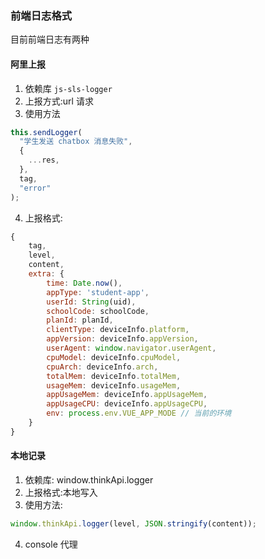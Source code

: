### 前端日志格式

目前前端日志有两种

#### 阿里上报

1. 依赖库 `js-sls-logger`
2. 上报方式:url 请求
3. 使用方法

```js
this.sendLogger(
  "学生发送 chatbox 消息失败",
  {
    ...res,
  },
  tag,
  "error"
);
```

4. 上报格式:

```js
{
    tag,
    level,
    content,
    extra: {
        time: Date.now(),
        appType: 'student-app',
        userId: String(uid),
        schoolCode: schoolCode,
        planId: planId,
        clientType: deviceInfo.platform,
        appVersion: deviceInfo.appVersion,
        userAgent: window.navigator.userAgent,
        cpuModel: deviceInfo.cpuModel,
        cpuArch: deviceInfo.arch,
        totalMem: deviceInfo.totalMem,
        usageMem: deviceInfo.usageMem,
        appUsageMem: deviceInfo.appUsageMem,
        appUsageCPU: deviceInfo.appUsageCPU,
        env: process.env.VUE_APP_MODE // 当前的环境
    }
}
```

#### 本地记录

1. 依赖库: window.thinkApi.logger
2. 上报格式:本地写入
3. 使用方法:

```js
window.thinkApi.logger(level, JSON.stringify(content));
```

4. console 代理
